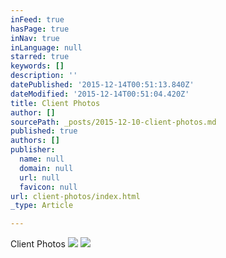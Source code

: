 ```yaml
---
inFeed: true
hasPage: true
inNav: true
inLanguage: null
starred: true
keywords: []
description: ''
datePublished: '2015-12-14T00:51:13.840Z'
dateModified: '2015-12-14T00:51:04.420Z'
title: Client Photos
author: []
sourcePath: _posts/2015-12-10-client-photos.md
published: true
authors: []
publisher:
  name: null
  domain: null
  url: null
  favicon: null
url: client-photos/index.html
_type: Article

---
```

Client Photos
![](https://the-grid-user-content.s3-us-west-2.amazonaws.com/4e1590e1-4e20-4122-92a3-3c531ea21842.jpg)
![](https://the-grid-user-content.s3-us-west-2.amazonaws.com/6be7db52-ccec-45ec-a353-3cc7c4460a83.jpg)